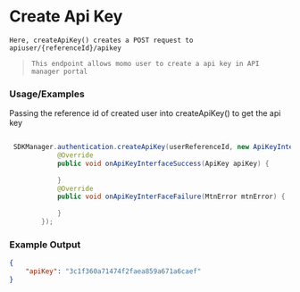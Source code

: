 
# Create Api Key

`Here, createApiKey() creates a POST request to apiuser/{referenceId}/apikey`

> `This endpoint allows momo user to create a api key in API manager portal`

### Usage/Examples

Passing the reference id of created user into createApiKey() to get the api key

```java

 SDKManager.authentication.createApiKey(userReferenceId, new ApiKeyInterface() {
            @Override
            public void onApiKeyInterfaceSuccess(ApiKey apiKey) {
             
            }
            @Override
            public void onApiKeyInterFaceFailure(MtnError mtnError) {
             
            }
        });


```
### Example Output

```json
{
	"apiKey": "3c1f360a71474f2faea859a671a6caef"
}
```



